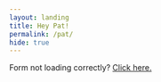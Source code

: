 ```yaml
---
layout: landing
title: Hey Pat!
permalink: /pat/
hide: true
---
```


<script type="text/javascript" src="https://secure.jotform.us/jsform/52634953572159"></script>

<p>Form not loading correctly? <a href="https://www.surveymonkey.com/r/87NZ7SR">Click here.</a></p>